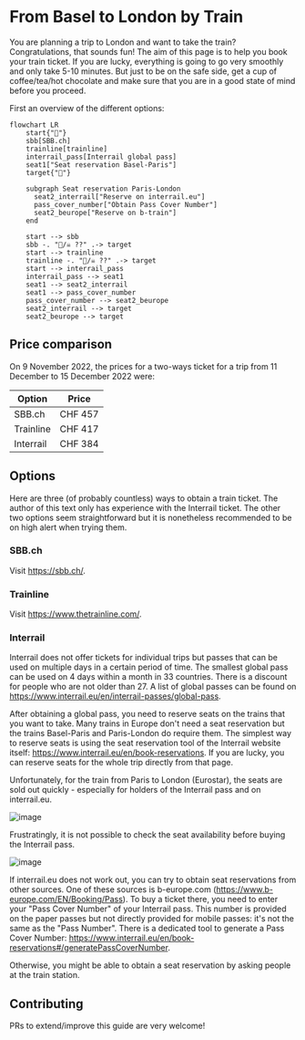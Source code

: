 # From Basel to London by Train

You are planning a trip to London and want to take the train? Congratulations, that sounds fun! The aim of this page is to help you book your train ticket. If you are lucky, everything is going to go very smoothly and only take 5-10 minutes. But just to be on the safe side, get a cup of coffee/tea/hot chocolate and make sure that you are in a good state of mind before you proceed.

First an overview of the different options:


```mermaid
flowchart LR
    start{"🥺"}
    sbb[SBB.ch]
    trainline[trainline]
    interrail_pass[Interrail global pass]
    seat1["Seat reservation Basel-Paris"]
    target{"🚄"}
    
    subgraph Seat reservation Paris-London
      seat2_interrail["Reserve on interrail.eu"]
      pass_cover_number["Obtain Pass Cover Number"]
      seat2_beurope["Reserve on b-train"]
    end
    
    start --> sbb
    sbb -. "🍰/☠️ ??" .-> target   
    start --> trainline
    trainline -. "🍰/☠️ ??" .-> target
    start --> interrail_pass
    interrail_pass --> seat1
    seat1 --> seat2_interrail
    seat1 --> pass_cover_number
    pass_cover_number --> seat2_beurope
    seat2_interrail --> target
    seat2_beurope --> target
```

## Price comparison

On 9 November 2022, the prices for a two-ways ticket for a trip from 11 December to 15 December 2022 were:

| **Option** | **Price** |
|------------|-----------|
| SBB.ch     | CHF 457   |
| Trainline  | CHF 417   |
| Interrail  | CHF 384   |

## Options

Here are three (of probably countless) ways to obtain a train ticket. The author of this text only has experience with the Interrail ticket. The other two options seem straightforward but it is nonetheless recommended to be on high alert when trying them.

### SBB.ch

Visit https://sbb.ch/.

### Trainline

Visit https://www.thetrainline.com/.

### Interrail

Interrail does not offer tickets for individual trips but passes that can be used on multiple days in a certain period of time. The smallest global pass can be used on 4 days within a month in 33 countries. There is a discount for people who are not older than 27. A list of global passes can be found on https://www.interrail.eu/en/interrail-passes/global-pass.

After obtaining a global pass, you need to reserve seats on the trains that you want to take. Many trains in Europe don't need a seat reservation but the trains Basel-Paris and Paris-London do require them. The simplest way to reserve seats is using the seat reservation tool of the Interrail website itself: https://www.interrail.eu/en/book-reservations. If you are lucky, you can reserve seats for the whole trip directly from that page.

Unfortunately, for the train from Paris to London (Eurostar), the seats are sold out quickly - especially for holders of the Interrail pass and on interrail.eu.

![image](https://user-images.githubusercontent.com/18666552/201398528-bff556b0-bda0-4092-a7f2-dfe9fd2b3855.png)

Frustratingly, it is not possible to check the seat availability before buying the Interrail pass.

![image](https://user-images.githubusercontent.com/18666552/201398548-2d24e07f-3d28-47e1-84b1-ac3f642eafa0.png)

If interrail.eu does not work out, you can try to obtain seat reservations from other sources. One of these sources is b-europe.com (https://www.b-europe.com/EN/Booking/Pass). To buy a ticket there, you need to enter your "Pass Cover Number" of your Interrail pass. This number is provided on the paper passes but not directly provided for mobile passes: it's not the same as the "Pass Number". There is a dedicated tool to generate a Pass Cover Number: https://www.interrail.eu/en/book-reservations#/generatePassCoverNumber.

Otherwise, you might be able to obtain a seat reservation by asking people at the train station.

## Contributing

PRs to extend/improve this guide are very welcome!
